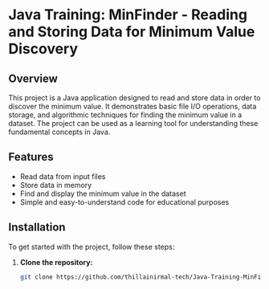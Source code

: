 # Java Training: MinFinder - Reading and Storing Data for Minimum Value Discovery

## Overview
This project is a Java application designed to read and store data in order to discover the minimum value. It demonstrates basic file I/O operations, data storage, and algorithmic techniques for finding the minimum value in a dataset. The project can be used as a learning tool for understanding these fundamental concepts in Java.

## Features
- Read data from input files
- Store data in memory
- Find and display the minimum value in the dataset
- Simple and easy-to-understand code for educational purposes

## Installation
To get started with the project, follow these steps:

1. **Clone the repository:**
   ```sh
   git clone https://github.com/thillainirmal-tech/Java-Training-MinFinder-Reading-StoringData-for-MinimumValueDiscovery.git
